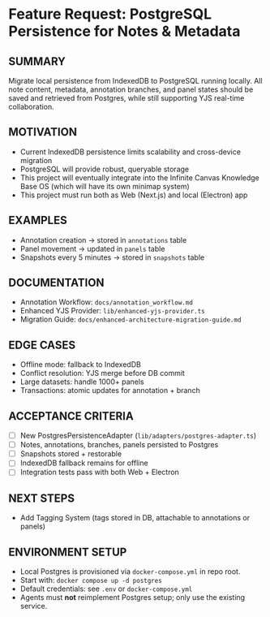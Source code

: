 # Feature Request: PostgreSQL Persistence for Notes & Metadata

## SUMMARY
Migrate local persistence from IndexedDB to PostgreSQL running locally. All note content, metadata, annotation branches, and panel states should be saved and retrieved from Postgres, while still supporting YJS real-time collaboration.

## MOTIVATION
- Current IndexedDB persistence limits scalability and cross-device migration
- PostgreSQL will provide robust, queryable storage
- This project will eventually integrate into the Infinite Canvas Knowledge Base OS (which will have its own minimap system)
- This project must run both as Web (Next.js) and local (Electron) app

## EXAMPLES
- Annotation creation → stored in `annotations` table
- Panel movement → updated in `panels` table
- Snapshots every 5 minutes → stored in `snapshots` table

## DOCUMENTATION
- Annotation Workflow: `docs/annotation_workflow.md`
- Enhanced YJS Provider: `lib/enhanced-yjs-provider.ts`
- Migration Guide: `docs/enhanced-architecture-migration-guide.md`

## EDGE CASES
- Offline mode: fallback to IndexedDB
- Conflict resolution: YJS merge before DB commit
- Large datasets: handle 1000+ panels
- Transactions: atomic updates for annotation + branch

## ACCEPTANCE CRITERIA
- [ ] New PostgresPersistenceAdapter (`lib/adapters/postgres-adapter.ts`)
- [ ] Notes, annotations, branches, panels persisted to Postgres
- [ ] Snapshots stored + restorable
- [ ] IndexedDB fallback remains for offline
- [ ] Integration tests pass with both Web + Electron

## NEXT STEPS
- Add Tagging System (tags stored in DB, attachable to annotations or panels)


## ENVIRONMENT SETUP
- Local Postgres is provisioned via `docker-compose.yml` in repo root.
- Start with: `docker compose up -d postgres`
- Default credentials: see `.env` or `docker-compose.yml`
- Agents must **not** reimplement Postgres setup; only use the existing service.